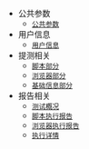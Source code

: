 * 公共参数
    * [`公共参数`](/zh/common.md)
* 用户信息
    * [`用户信息`](zh/user/base.md)
* 提测相关
    * [`脚本部分`](/zh/scripts/base.md)
    * [`浏览器部分`](/zh/browser/base.md)
    * [`基础信息部分`](/zh/testInfo/base.md)
* 报告相关
    * [`测试概况`](/zh/report/test/base.md)
    * [`脚本执行报告`](/zh/report/script/base.md)
    * [`浏览器执行报告`](/zh/report/browser/base.md)
    * [`执行详情`](/zh/report/info/base.md)
